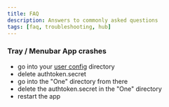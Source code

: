 ```yaml
---
title: FAQ
description: Answers to commonly asked questions
tags: [faq, troubleshooting, hub]
---
```


### Tray / Menubar App crashes

- go into your [user config](https://docs.zerotier.com/config#user) directory
- delete authtoken.secret
- go into the "One" directory from there
- delete the authtoken.secret in the "One" directory
- restart the app